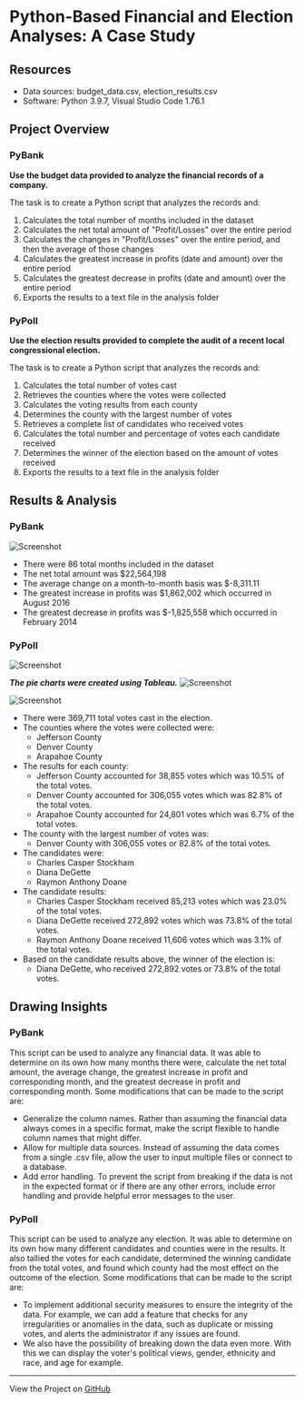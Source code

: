 # Python-Based Financial and Election Analyses: A Case Study

## Resources
- Data sources: budget_data.csv, election_results.csv
- Software: Python 3.9.7, Visual Studio Code 1.76.1

## Project Overview
### PyBank
**Use the budget data provided to analyze the financial records of a company.**

The task is to create a Python script that analyzes the records and:
1. Calculates the total number of months included in the dataset
2. Calculates the net total amount of "Profit/Losses" over the entire period
3. Calculates the changes in "Profit/Losses" over the entire period, and then the average of those changes
4. Calculates the greatest increase in profits (date and amount) over the entire period
5. Calculates the greatest decrease in profits (date and amount) over the entire period
6. Exports the results to a text file in the analysis folder

### PyPoll
**Use the election results provided to complete the audit of a recent local congressional election.**

The task is to create a Python script that analyzes the records and:

1. Calculates the total number of votes cast
2. Retrieves the counties where the votes were collected
3. Calculates the voting results from each county
4. Determines the county with the largest number of votes
5. Retrieves a complete list of candidates who received votes
6. Calculates the total number and percentage of votes each candidate received
7. Determines the winner of the election based on the amount of votes received
8. Exports the results to a text file in the analysis folder

## Results & Analysis
### PyBank
![Screenshot](PyBank/Images/Budget_analysis.PNG)

- There were 86 total months included in the dataset
- The net total amount was $22,564,198
- The average change on a month-to-month basis was $-8,311.11
- The greatest increase in profits was $1,862,002 which occurred in August 2016
- The greatest decrease in profits was $-1,825,558 which occurred in February 2014

### PyPoll
![Screenshot](PyPoll/Images/election_analysis.PNG)

***The pie charts were created using Tableau.***
![Screenshot](PyPoll/Images/cont_res.PNG)

![Screenshot](PyPoll/Images/cndt_res.PNG)

- There were 369,711 total votes cast in the election.
- The counties where the votes were collected were:
    - Jefferson County
    - Denver County
    - Arapahoe County
- The results for each county:
    - Jefferson County accounted for 38,855 votes which was 10.5% of the total votes.
    - Denver County accounted for 306,055 votes which was 82.8% of the total votes.
    - Arapahoe County accounted for 24,801 votes which was 6.7% of the total votes.
- The county with the largest number of votes was:
    - Denver County with 306,055 votes or 82.8% of the total votes.
- The candidates were:
    - Charles Casper Stockham
    - Diana DeGette
    - Raymon Anthony Doane
- The candidate results:
    - Charles Casper Stockham received 85,213 votes which was 23.0% of the total votes.
    - Diana DeGette received 272,892 votes which was 73.8% of the total votes.
    - Raymon Anthony Doane received 11,606 votes which was 3.1% of the total votes.
- Based on the candidate results above, the winner of the election is:
    - Diana DeGette, who received 272,892 votes or 73.8% of the total votes.

## Drawing Insights

### PyBank
This script can be used to analyze any financial data. It was able to determine on its own how many months there were, calculate the net total amount, the average change, the greatest increase in profit and corresponding month, and the greatest decrease in profit and corresponding month. Some modifications that can be made to the script are:
- Generalize the column names. Rather than assuming the financial data always comes in a specific format, make the script flexible to handle column names that might differ.
- Allow for multiple data sources. Instead of assuming the data comes from a single .csv file, allow the user to input multiple files or connect to a database.
- Add error handling. To prevent the script from breaking if the data is not in the expected format or if there are any other errors, include error handling and provide helpful error messages to the user.

### PyPoll
This script can be used to analyze any election. It was able to determine on its own how many different candidates and counties were in the results. It also tallied the votes for each candidate, determined the winning candidate from the total votes, and found which county had the most effect on the outcome of the election. Some modifications that can be made to the script are:
- To implement additional security measures to ensure the integrity of the data. For example, we can add a feature that checks for any irregularities or anomalies in the data, such as duplicate or missing votes, and alerts the administrator if any issues are found. 
- We also have the possibility of breaking down the data even more. With this we can display the voter's political views, gender, ethnicity and race, and age for example.
---
View the Project on [GitHub](https://github.com/kenlo94/financial_election_analysis)

